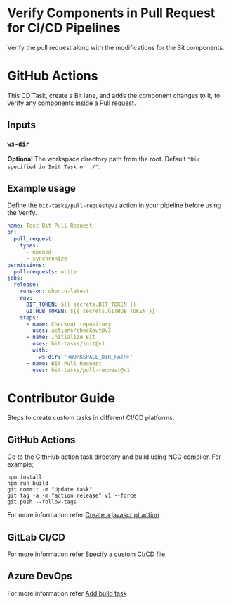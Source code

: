 # Verify Components in Pull Request for CI/CD Pipelines
Verify the pull request along with the modifications for the Bit components.

# GitHub Actions

This CD Task, create a Bit lane, and adds the component changes to it, to verify any components inside a Pull request.

## Inputs

### `ws-dir`

**Optional** The workspace directory path from the root. Default `"Dir specified in Init Task or ./"`.

## Example usage

Define the `bit-tasks/pull-request@v1` action in your pipeline before using the Verify.

```yaml
name: Test Bit Pull Request
on:
  pull_request:
    types:
      - opened
      - synchronize
permissions:
  pull-requests: write
jobs:
  release:
    runs-on: ubuntu-latest
    env:
      BIT_TOKEN: ${{ secrets.BIT_TOKEN }}
      GITHUB_TOKEN: ${{ secrets.GITHUB_TOKEN }}
    steps:
      - name: Checkout repository
        uses: actions/checkout@v3
      - name: Initialize Bit
        uses: bit-tasks/init@v1
        with:
          ws-dir: '<WORKSPACE_DIR_PATH>'
      - name: Bit Pull Request
        uses: bit-tasks/pull-request@v1
```

# Contributor Guide

Steps to create custom tasks in different CI/CD platforms.

## GitHub Actions

Go to the GithHub action task directory and build using NCC compiler. For example;

```
npm install
npm run build
git commit -m "Update task"
git tag -a -m "action release" v1 --force
git push --follow-tags
```

For more information refer [Create a javascript action](https://docs.github.com/en/actions/creating-actions/creating-a-javascript-action)

## GitLab CI/CD

For more information refer [Specify a custom CI/CD file](https://docs.gitlab.com/ee/ci/pipelines/settings.html#specify-a-custom-cicd-configuration-file)

## Azure DevOps

For more information refer [Add build task](https://learn.microsoft.com/en-us/azure/devops/extend/develop/add-build-task?view=azure-devops)
